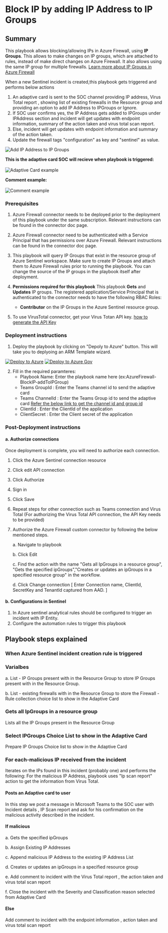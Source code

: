 # Block IP by adding IP Address to IP Groups

 ## Summary

This playbook allows blocking/allowing IPs in Azure Firewall, using **IP Groups**. This allows to make changes on IP groups, which are attached to rules, instead of make direct changes on Azure Firewall. It also allows using the same IP group for multiple firewalls.
[Learn more about IP Groups in Azure Firewall](https://docs.microsoft.com/azure/firewall/ip-groups)

When a new Sentinel incident is created,this playbook gets triggered and performs below actions
1.  An adaptive card is sent to the SOC channel providing IP address, Virus Total report , showing list of existing firewalls in the Resource group and providing an option to add IP Address to IPGroups or Ignore.
2. If SOC user confirms yes, the IP Address gets added to IPGroups under IPAddress section and incident will get updates with endpoint information, summary of the action taken and virus total scan report.
3. Else, incident will get updates with endpoint information and summary of the action taken. 
4. Update the firewall tags "configuration" as key and "sentinel" as value.

![Add IP Address to IP Groups](./images/designerScreenshotLight.PNG)<br>

**This is the adaptive card SOC will recieve when playbook is triggered:**<br><br>
![Adaptive Card example](./images/IPGroupsAdaptiveCardDark.png)

**Comment example:**<br><br>
![Comment example](./images/Incident_Comment.png)


### Prerequisites 

1. Azure Firewall connector needs to be deployed prior to the deployment of this playbook under the same subscription. Relevant instructions can be found in the connector doc page.
1. Azure Firewall connector need to be authenticated with a Service Principal that has permissions over Azure Firewall. Relevant instructions can be found in the connector doc page.
1. This playbook will query IP Groups that exist in the resource group of Azure Sentinel workspace. Make sure to create IP Groups and attach them to Azure Firewall rules prior to running the playbook. You can change the source of the IP groups in the playbook itself after deployment.
1. **Permissions required for this playbook** 
This playbook **Gets** and **Updates** IP groups. The registered application/Service Principal that is authenticated to the connector needs to have the following RBAC Roles:

	* **Contributor** on the IP Groups in the Azure Sentinel resource group.

1. To use VirusTotal connector, get your Virus Totan API key. [ how to generate the API Key](https://developers.virustotal.com/v3.0/reference#getting-started)


### Deployment instructions 
1. Deploy the playbook by clicking on "Depoly to Azure" button. This will take you to deplyoing an ARM Template wizard.

[![Deploy to Azure](https://aka.ms/deploytoazurebutton)](https://portal.azure.com/#create/Microsoft.Template/uri/https%3A%2F%2Fraw.githubusercontent.com%2FAzure%2FAzure-Sentinel%2Fmaster%2FPlaybooks%2FAzureFirewall%2FAzureFirewall-BlockIP-addToIPGroup%2Fazuredeploy.json)
[![Deploy to Azure Gov](https://aka.ms/deploytoazuregovbutton)](https://portal.azure.us/#create/Microsoft.Template/uri/https%3A%2F%2Fraw.githubusercontent.com%2FAzure%2FAzure-Sentinel%2Fmaster%2FPlaybooks%2FAzureFirewall%2FAzureFirewall-BlockIP-addToIPGroup%2Fazuredeploy.json)


2. Fill in the required paramteres:
    * Playbook Name: Enter the playbook name here (ex:AzureFirewall-BlockIP-addToIPGroup)
    * Teams GroupId : Enter the Teams channel id to send the adaptive card
    * Teams ChannelId : Enter the Teams Group id to send the adaptive card
    [Refer the below link to get the channel id and group id](https://docs.microsoft.com/powershell/module/teams/get-teamchannel?view=teams-ps)
    * ClientId : Enter the ClientId of the application
    * ClientSecret : Enter the Client secret of the application

### Post-Deployment instructions 
#### a. Authorize connections
Once deployment is complete, you will need to authorize each connection.
1.	Click the Azure Sentinel connection resource
2.	Click edit API connection
3.	Click Authorize
4.	Sign in
5.	Click Save
6.	Repeat steps for other connection such as Teams connection and Virus Total (For authorizing the Virus Total API connection, the API Key needs to be provided)
7.  Authorize the Azure Firewall custom connector by following the below mentioned steps.

	 a. Navigate to playbook

     b. Click Edit

     c. Find the action with the name "Gets all IpGroups in a resource group", "Gets the specified ipGroups","Creates or updates an ipGroups in a specified resource group" in the workflow.
        
     d. Click Change connection [ Enter Connection name, ClientId, SecretKey and TenantId captured from AAD. ]

#### b. Configurations in Sentinel
1. In Azure sentinel analytical rules should be configured to trigger an incident with IP Entity.
2. Configure the automation rules to trigger this playbook


## Playbook steps explained
### When Azure Sentinel incident creation rule is triggered

### Varialbes 

   a. List - IP Groups present with in the Resource Group to store IP Groups present with in the Resource Group.

   b. List - existing firewalls with in the Resource Group to store the Firewall - Rule collection choice list to show in the Adaptive Card

### Gets all IpGroups in a resource group
Lists all the IP Groups present in the Resource Group

### Select IPGroups Choice List to show in the Adaptive Card
Prepare IP Groups Choice list to show in the Adaptive Card

### For each-malicious IP received from the incident
Iterates on the IPs found in this incident (probably one) and performs the following:
For the malicious IP Address, playbook uses "Ip scan report" action to get the information from Virus Total.
#### Posts an Adaptive card to  user 
In this step we post a message in Microsoft Teams to the SOC user with Incident details , IP Scan report and ask for his confirmation on the malicious activity described in the incident.

#### If malicious

 a. Gets the specified ipGroups

 b. Assign Existing IP Addresses

 c. Append malicious IP Address to the existing IP Address List

 d. Creates or updates an ipGroups in a specified resource group

 e. Add comment to incident with the Virus Total report , the action taken and virus total scan report

 f. Close the incident with the Severity and Classification reason selected from Adaptive Card

#### Else
 Add comment to incident with the endpoint information , action taken and virus total scan report


